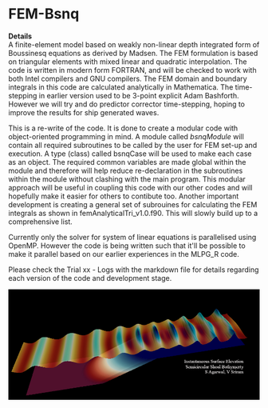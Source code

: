 # FEM-Bsnq

**Details**  
A finite-element model based on weakly non-linear depth integrated form of Boussinesq equations as derived by Madsen. The FEM formulation is based on triangular elements with mixed linear and quadratic interpolation. The code is written in modern form FORTRAN, and will be checked to work with both Intel compilers and GNU compilers. The FEM domain and boundary integrals in this code are calculated analytically in Mathematica. The time-stepping in earlier version used to be 3-point explicit Adam Bashforth. However we will try and do predictor corrector time-stepping, hoping to improve the results for ship generated waves.  

This is a re-write of the code. It is done to create a modular code with object-oriented programming in mind. A module called *bsnqModule* will contain all required subroutines to be called by the user for FEM set-up and execution. A type (class) called bsnqCase will be used to make each case as an object. The required common variables are made global within the module and therefore will help reduce re-declaration in the subroutines within the module without clashing with the main program. This modular approach will be useful in coupling this code with our other codes and will hopefully make it easier for others to contibute too. Another important development is creating a general set of subrouines for calculating the FEM integrals as shown in femAnalyticalTri_v1.0.f90. This will slowly build up to a comprehensive list.  

Currently only the solver for system of linear equations is parallelised using OpenMP. However the code is being written such that it'll be possible to make it parallel based on our earlier experiences in the MLPG\_R code.

Please check the Trial xx - Logs with the markdown file for details regarding each version of the code and development stage.

<img align="left" src="./fem-bsnq.png">